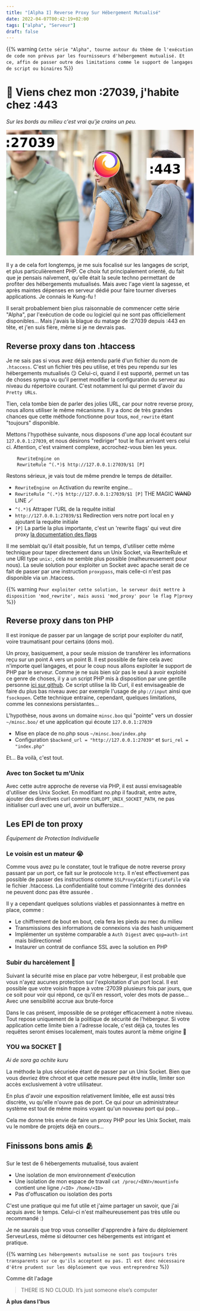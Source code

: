 ```yaml
---
title: "[Alpha I] Reverse Proxy Sur Hébergement Mutualisé"
date: 2022-04-07T00:42:19+02:00
tags: ["alpha", "Serveur"]
draft: false
---
```


{{% warning `Cette série "Alpha", tourne autour du thème de l'exécution de code
non prévus par les fournisseurs d'hébergement mutualisé. Et ce, affin de passer
outre des limitations comme le support de langages de script ou binaires` %}}

# 🎤 Viens chez mon :27039, j'habite chez :443
_Sur les bords au milieu c'est vrai qu'je crains un peu._

![Elle mate :27039, et elle fait bien](/images/865675824.jpg "Comment elle mate mon :27039 depuis son :443 😱")

Il y a de cela fort longtemps, je me suis focalisé sur les langages de script,
et plus particulièrement PHP. Ce choix fut principalement orienté, du fait que
je pensais naïvement, qu'elle était la seule techno permettant de profiter des
hébergements mutualisés. Mais avec l'age vient la sagesse, et après maintes
dépenses en serveur dédié pour faire tourner diverses applications. Je connais
le Kung-fu !

Il serait probablement bien plus raisonnable de commencer cette série "Alpha", par
l'exécution de code ou logiciel qui ne sont pas officiellement disponibles...
Mais j'avais la blague du matage de :27039 depuis :443 en tête, et j'en suis 
fière, même si je ne devrais pas.

## Reverse proxy dans ton .htaccess
Je ne sais pas si vous avez déjà entendu parlé d'un fichier du nom de 
`.htaccess`. C'est un fichier très peu utilise, et très peu rependu sur les
hébergements mutualisés 😏 Celui-ci, quand il est supporté, permet un tas de 
choses sympa vu qu'il permet modifier la configuration du serveur au niveau du
répertoire courant. C'est notamment lui qui permet d'avoir du `Pretty URLs`.

Tien, cela tombe bien de parler des jolies URL, car pour notre reverse proxy,
nous allons utiliser le même mécanisme. Il y a donc de très grandes chances que
cette méthode fonctionne pour tous, `mod_rewrite` étant "toujours" disponible.

Mettons l'hypothèse suivante, nous disposons d'une app local écoutant sur
`127.0.0.1:27039`, et nous désirons "rediriger" tout le flux arrivant vers celui
ci. Attention, c'est vraiment complexe, accrochez-vous bien les yeux.
```dracula
    RewriteEngine on
    RewriteRule ^(.*)$ http://127.0.0.1:27039/$1 [P]
```

Restons sérieux, je vais tout de même prendre le temps de détailler. 
- `RewriteEngine on` Activation du rewrite engine...
- `RewriteRule ^(.*)$ http://127.0.0.1:27039/$1 [P]` THE MAGIC ~~WAND~~ LINE 🪄
 - `^(.*)$` Attraper l'URL de la requête initial
 - `http://127.0.0.1:27039/$1` Redirection vers notre port local en y ajoutant
   la requête initiale
 - `[P]` La partie la plus importante, c'est un 'rewrite flags' qui veut dire
   proxy [la documentation des flags](https://httpd.apache.org/docs/trunk/fr/rewrite/flags.html#flag_p)

Il me semblait qu'il était possible, fut un temps, d'utiliser cette même 
technique pour taper directement dans un Unix Socket, via RewriteRule et une 
URI type `unix:`, cela ne semble plus possible (malheureusement pour nous). 
La seule solution pour exploiter un Socket avec apache serait de ce fait de 
passer par une instruction `proxypass`, mais celle-ci n'est pas disponible 
via un .htaccess.

{{% warning `Pour exploiter cette solution, le serveur doit mettre à disposition
'mod_rewrite', mais aussi 'mod_proxy' pour le flag P|proxy` %}}

## Reverse proxy dans ton PHP
Il est ironique de passer par un langage de script pour exploiter du natif,
voire traumatisant pour certains (dons moi).

Un proxy, basiquement, a pour seule mission de transférer les informations reçu
sur un point A vers un point B. Il est possible de faire cela avec n'importe quel
langages, et pour le coup nous allons exploiter le support de PHP par le
serveur. Comme je ne suis bien sûr pas le seul à avoir exploité ce genre de
choses, il y a un script PHP mis à disposition par une gentille personne 
[ici sur github](https://github.com/michaelfranzl/no.php/blob/master/no.php).
Ce script utilise la lib Curl, il est envisageable de faire du plus bas niveau 
avec par exemple l'usage de `php://input` ainsi que `fsockopen`. Cette technique 
entraine, cependant, quelques limitations, comme les connexions persistantes…

L'hypothèse, nous avons un domaine `minsc.boo` qui "pointe" vers un dossier
`~/minsc.boo/` et une application qui écoute `127.0.0.1:27039`
- Mise en place de no.php sous `~/minsc.boo/index.php`
- Configuration `$backend_url = "http://127.0.0.1:27039"` et `$uri_rel =
  "index.php"`

Et… Ba voilà, c'est tout.

### Avec ton Socket tu m'Unix
Avec cette autre approche de reverse via PHP, il est aussi envisageable d'utiliser
des Unix Socket. En modifiant no.php il faudrait, entre autre, ajouter des
directives curl comme `CURLOPT_UNIX_SOCKET_PATH`, ne pas initialiser curl avec
une url, avoir un buffersize...

## Les EPI de ton proxy
_Équipement de Protection Individuelle_

### Le voisin est un mateur 😭
Comme vous avez pu le constater, tout le trafique de notre reverse proxy passant
par un port, ce fait sur le protocole `http`. Il n'est effectivement pas
possible de passer des instructions comme `SSLProxyCACertificateFile` via le
fichier .htaccess. La confidentialité tout comme l'intégrité des données ne
peuvent donc pas être assurée . 

Il y a cependant quelques solutions viables et passionnantes à mettre en place, 
comme :
- Le chiffrement de bout en bout, cela fera les pieds au mec du milieu
- Transmissions des informations de connexions via des hash uniquement
- Implémenter un système comparable a `Auth Digest` avec `qop=auth-int` mais
bidirectionnel
- Instaurer un contrat de confiance SSL avec la solution en PHP

### Subir du harcèlement 🦟
Suivant la sécurité mise en place par votre hébergeur, il est probable que
vous n'ayez aucunes protection sur l'exploitation d'un port local. Il
est possible que votre voisin frappe à votre :27039 plusieurs fois par
jours, que ce soit pour voir qui répond, ce qu'il en ressort, voler des mots de
passe... Avec une sensibilité accrue aux brute-force

Dans le cas présent, impossible de se protéger efficacement à notre niveau.
Tout repose uniquement de la politique de sécurité de l'hébergeur. Si votre
application cette limite bien a l'adresse locale, c'est déjà ça, toutes les 
requêtes seront émises localement, mais toutes auront la même origine 🤷

### YOU wa SOCKET 🤜
_Ai de sora ga ochite kuru_

La méthode la plus sécurisée étant de passer par un Unix Socket. Bien que vous 
devriez être chroot et que cette mesure peut être inutile, limiter son accès
exclusivement à votre utilisateur.

En plus d'avoir une exposition relativement limitée, elle est aussi très
discrète, vu qu'elle n'ouvre pas de port. Ce qui pour un administrateur système
est tout de même moins voyant qu'un nouveau port qui pop...

Cela me donne très envie de faire un proxy PHP pour les Unix Socket, mais vu le
nombre de projets déjà en cours…

## Finissons bons amis 🫂
Sur le test de 6 hébergements mutualisé, tous avaient
- Une isolation de mon environnement d'exécution
- Une isolation de mon espace de travail `cat /proc/<ENV>/mountinfo` contient une ligne `/<ID> /home/<ID>`
- Pas d'offuscation ou isolation des ports

C'est une pratique qui me fut utile et j'aime partager un savoir, que j'ai acquis
avec le temps. Celui-ci n'est malheureusement pas très utile ou recommandé :)

Je ne saurais que trop vous conseiller d'apprendre à faire du déploiement 
ServeurLess, même si détourner ces hébergements est intrigant et pratique.

{{% warning `Les hébergements mutualise ne sont pas toujours très transparents
sur ce qu'ils acceptent ou pas. Il est donc nécessaire d'être prudent sur les
déploiement que vous entreprendrez` %}}

Comme dit l'adage
>THERE IS NO CLOUD. It’s just someone else’s computer



**À plus dans l'bus**
